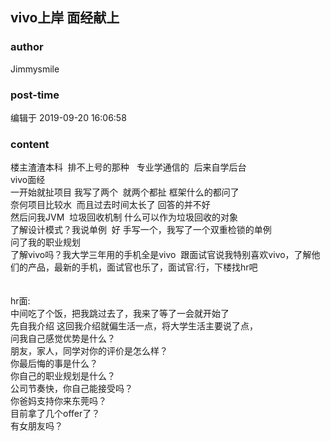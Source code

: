 ## vivo上岸  面经献上
### author 
Jimmysmile
### post-time 

编辑于  2019-09-20 16:06:58
### content 
<div class="post-topic-des nc-post-content">
 <div>
  楼主渣渣本科  排不上号的那种   专业学通信的  后来自学后台
 </div>
 <div>
  vivo面经
 </div>
 <div>
  一开始就扯项目 我写了两个  就两个都扯 框架什么的都问了
 </div>
 <div>
  奈何项目比较水  而且过去时间太长了 回答的并不好
 </div>
 <div>
  然后问我JVM  垃圾回收机制 什么可以作为垃圾回收的对象
 </div>
 <div>
  了解设计模式？我说单例  好 手写一个，我写了一个双重检锁的单例
 </div>
 <div>
  问了我的职业规划
 </div>
 <div>
  了解vivo吗？我大学三年用的手机全是vivo  跟面试官说我特别喜欢vivo，了解他们的产品，最新的手机，面试官也乐了，面试官:行，下楼找hr吧
 </div>
 <div>
 </div>
 <div>
  <br/>
 </div>
 <div>
  <br/>
 </div>
 <div>
  hr面:
 </div>
 <div>
  中间吃了个饭，把我跳过去了，我来了等了一会就开始了
 </div>
 <div>
  先自我介绍 这回我介绍就偏生活一点，将大学生活主要说了点，
 </div>
 <div>
  问我自己感觉优势是什么？
 </div>
 <div>
  朋友，家人，同学对你的评价是怎么样？
 </div>
 <div>
  你最后悔的事是什么？
 </div>
 <div>
  你自己的职业规划是什么？
 </div>
 <div>
  公司节奏快，你自己能接受吗？
 </div>
 <div>
  你爸妈支持你来东莞吗？
 </div>
 <div>
  目前拿了几个offer了？
 </div>
 <div>
  有女朋友吗？
 </div>
 <div>
  <br/>
 </div>
</div>
